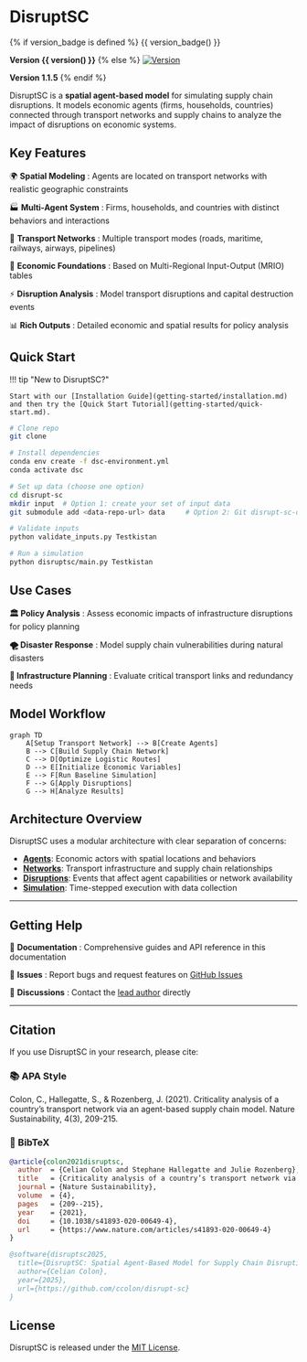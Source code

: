# DisruptSC

{% if version_badge is defined %}
{{ version_badge() }}

**Version {{ version() }}**
{% else %}
[![Version](https://img.shields.io/badge/version-1.1.5-blue)](https://github.com/ccolon/disrupt-sc/releases/tag/v1.1.5)

**Version 1.1.5**
{% endif %}

DisruptSC is a **spatial agent-based model** for simulating supply chain disruptions. It models economic agents (firms, households, countries) connected through transport networks and supply chains to analyze the impact of disruptions on economic systems.

## Key Features

🌍 **Spatial Modeling**
:   Agents are located on transport networks with realistic geographic constraints

🏭 **Multi-Agent System**
:   Firms, households, and countries with distinct behaviors and interactions

🚛 **Transport Networks**
:   Multiple transport modes (roads, maritime, railways, airways, pipelines)

💼 **Economic Foundations**
:   Based on Multi-Regional Input-Output (MRIO) tables

⚡ **Disruption Analysis**
:   Model transport disruptions and capital destruction events

📊 **Rich Outputs**
:   Detailed economic and spatial results for policy analysis

## Quick Start

!!! tip "New to DisruptSC?"
    
    Start with our [Installation Guide](getting-started/installation.md) and then try the [Quick Start Tutorial](getting-started/quick-start.md).

```bash
# Clone repo
git clone 

# Install dependencies
conda env create -f dsc-environment.yml
conda activate dsc

# Set up data (choose one option)
cd disrupt-sc
mkdir input  # Option 1: create your set of input data
git submodule add <data-repo-url> data     # Option 2: Git disrupt-sc-data submodule (invitation-only)

# Validate inputs
python validate_inputs.py Testkistan

# Run a simulation
python disruptsc/main.py Testkistan
```

## Use Cases

**🏛️ Policy Analysis**
:   Assess economic impacts of infrastructure disruptions for policy planning

**🌪️ Disaster Response**
:   Model supply chain vulnerabilities during natural disasters

**🚧 Infrastructure Planning**
:   Evaluate critical transport links and redundancy needs

## Model Workflow

```mermaid
graph TD
    A[Setup Transport Network] --> B[Create Agents]
    B --> C[Build Supply Chain Network]
    C --> D[Optimize Logistic Routes]
    D --> E[Initialize Economic Variables]
    E --> F[Run Baseline Simulation]
    F --> G[Apply Disruptions]
    G --> H[Analyze Results]
```

## Architecture Overview

DisruptSC uses a modular architecture with clear separation of concerns:

- **[Agents](architecture/agents.md)**: Economic actors with spatial locations and behaviors
- **[Networks](architecture/networks.md)**: Transport infrastructure and supply chain relationships  
- **[Disruptions](architecture/disruptions.md)**: Events that affect agent capabilities or network availability
- **[Simulation](architecture/simulation.md)**: Time-stepped execution with data collection

---

## Getting Help

📖 **Documentation**
:   Comprehensive guides and API reference in this documentation

🐛 **Issues**
:   Report bugs and request features on [GitHub Issues](https://github.com/worldbank/disrupt-sc/issues)

💬 **Discussions**
:   Contact the [lead author](contributors/index.md) directly

---

## Citation

If you use DisruptSC in your research, please cite:

### 📚 APA Style

Colon, C., Hallegatte, S., & Rozenberg, J. (2021). Criticality analysis of a country’s transport network via an agent-based supply chain model. Nature Sustainability, 4(3), 209-215.


### 🔖 BibTeX

```bibtex
@article{colon2021disruptsc,
  author  = {Celian Colon and Stephane Hallegatte and Julie Rozenberg},
  title   = {Criticality analysis of a country’s transport network via an agent-based supply chain model},
  journal = {Nature Sustainability},
  volume  = {4},
  pages   = {209--215},
  year    = {2021},
  doi     = {10.1038/s41893-020-00649-4},
  url     = {https://www.nature.com/articles/s41893-020-00649-4}
}
```
```bibtex
@software{disruptsc2025,
  title={DisruptSC: Spatial Agent-Based Model for Supply Chain Disruption Analysis},
  author={Celian Colon},
  year={2025},
  url={https://github.com/ccolon/disrupt-sc}
}
```

## License

DisruptSC is released under the [MIT License](https://github.com/worldbank/disrupt-sc/blob/main/LICENSE).